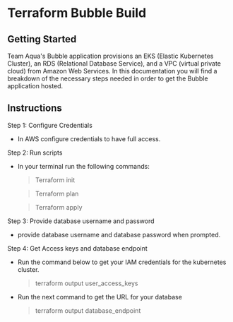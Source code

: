 # Terraform Bubble Build

## Getting Started

Team Aqua's Bubble application provisions an EKS (Elastic Kubernetes Cluster), an RDS (Relational Database Service), and a VPC (virtual private cloud) from Amazon Web Services. In this documentation you will find a breakdown of the necessary steps needed in order to get the Bubble application hosted.

## Instructions

Step 1: Configure Credentials
  * In AWS configure credentials to have full access. 
  
  
Step 2: Run scripts
  * In your terminal run the following commands:
    > Terraform init
    
    > Terraform plan
    
    > Terraform apply
    
    
Step 3: Provide database username and password
  * provide database username and database password when prompted.
  
  
Step 4: Get Access keys and database endpoint
  * Run the command below to get your IAM credentials for the kubernetes cluster.
    > terraform output user_access_keys
   
  * Run the next command to get the URL for your database
    > terraform output database_endpoint
  




